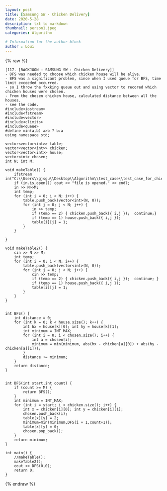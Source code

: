 ```yaml
---
layout: post
title: [Samsung SW - Chicken Delivery]
date: 2020-5-28
description: txt to markdown
thumbnail: person1.jpeg
categories: Algorithm

# Information for the author block
author : Loui
---
```


{% raw %}

	﻿[117. [BACKJOON – SAMSUNG SW : Chicken Delivery]]
	- DFS was needed to choose which chicken house will be alive.
	- BFS was a significant problem, since when I used queue for BFS, time limit exceeded occurred.
	- so I throw the fxxking queue out and using vector to recored which chicken houses were chosen.
	- From the chosen chicken house, calculated distance between all the houses.
	- see the code.
	#include<iostream>
	#include<fstream>
	#include<vector>
	#include<climits>
	#include<queue>
	#define min(a,b) a>b ? b:a
	using namespace std;
	
	vector<vector<int>> table;
	vector<vector<int>> chicken;
	vector<vector<int>> house;
	vector<int> chosen;
	int N; int M;
	
	void makeTable() {
		ifstream in("C:\\Users\\gjsgu\\Desktop\\Algorithm\\test_case\\test_case_for_chicken_delivery.txt");
		if (in.is_open()) cout << "file is opened." << endl;
		in >> N>>M;
		int temp;
		for (int i = 0; i < N; i++) {
			table.push_back(vector<int>(N, 0));
			for (int j = 0; j < N; j++) {
				in >> temp;
				if (temp == 2) { chicken.push_back({ i,j });  continue;}
				if (temp == 1) house.push_back({ i,j });
				table[i][j] = 1;
			}
		}
		
	}
	
	void makeTable2() {
		cin >> N >> M;
		int temp;
		for (int i = 0; i < N; i++) {
			table.push_back(vector<int>(N, 0));
			for (int j = 0; j < N; j++) {
				cin >> temp;
				if (temp == 2) { chicken.push_back({ i,j });  continue; }
				if (temp == 1) house.push_back({ i,j });
				table[i][j] = 1;
			}
		}
	}
	
	
	int BFS() {
		int distance = 0;
		for (int k = 0; k < house.size(); k++) {
			int hx = house[k][0]; int hy = house[k][1];
			int minimum = INT_MAX;
			for (int i = 0; i < chosen.size(); i++) {
				int a = chosen[i];
				minimum = min(minimum, abs(hx - chicken[a][0]) + abs(hy - chicken[a][1]));
			}
			distance += minimum;
		}
		return distance;
	}
	
	
	int DFS(int start,int count) {
		if (count >= M) {
			return BFS();
		}
		int minimum = INT_MAX;
		for (int i = start; i < chicken.size(); i++) {
			int x = chicken[i][0]; int y = chicken[i][1];
			chosen.push_back(i);
			table[x][y] = 2;
			minimum=min(minimum,DFS(i + 1,count+1));
			table[x][y] = 0;
			chosen.pop_back();
		}
		return minimum;
	}
	
	int main() {
		//makeTable();
		makeTable2();
		cout << DFS(0,0);
		return 0;
	}
	
	
	
	
{% endraw %}

